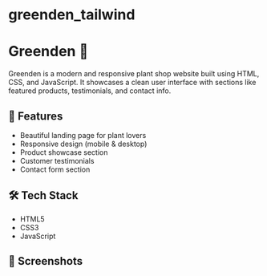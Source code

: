 # greenden_tailwind
# Greenden 🌿

Greenden is a modern and responsive plant shop website built using HTML, CSS, and JavaScript. It showcases a clean user interface with sections like featured products, testimonials, and contact info.

## 🌟 Features

- Beautiful landing page for plant lovers
- Responsive design (mobile & desktop)
- Product showcase section
- Customer testimonials
- Contact form section

## 🛠️ Tech Stack

- HTML5
- CSS3
- JavaScript

## 📸 Screenshots
